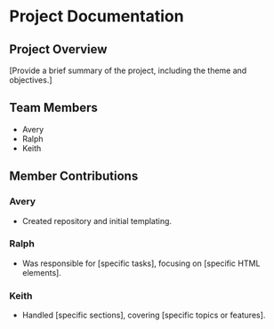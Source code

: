 # Project Documentation

## Project Overview

[Provide a brief summary of the project, including the theme and objectives.]

## Team Members

- Avery
- Ralph
- Keith

## Member Contributions

### Avery

- Created repository and initial templating.

### Ralph

- Was responsible for [specific tasks], focusing on [specific HTML elements].

### Keith

- Handled [specific sections], covering [specific topics or features].
